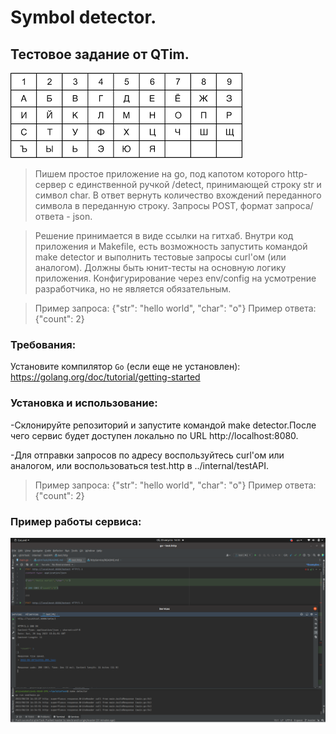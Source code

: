 # Symbol detector.
## Тестовое задание от QTim.
![](image/index.png)
>Пишем простое приложение на go, под капотом которого http-сервер с единственной ручкой /detect, принимающей строку str и символ char.
В ответ вернуть количество вхождений переданного символа в переданную строку.
Запросы POST, формат запроса/ответа - json.

>Решение принимается в виде ссылки на гитхаб.
Внутри код приложения и Makefile, есть возможность запустить командой make detector и выполнить тестовые запросы curl'ом (или аналогом).
Должны быть юнит-тесты на основную логику приложения.
Конфигурирование через env/config на усмотрение разработчика, но не является обязательным.

>Пример запроса:
{"str": "hello world", "char": "o"}
Пример ответа:
{"count": 2}

### Требования:
Установите компилятор `Go` (если еще не установлен): https://golang.org/doc/tutorial/getting-started

### Установка и использование:
-Склонируйте репозиторий и запустите командой make detector.После чего сервис будет доступен локально по URL http://localhost:8080.

-Для отправки запросов по адресу воспользуйтесь curl'ом или аналогом, или воспользоваться test.http в ../internal/testAPI.
>Пример запроса:
{"str": "hello world", "char": "o"}
Пример ответа:
{"count": 2}

### Пример работы сервиса:
![](image/example.png)

